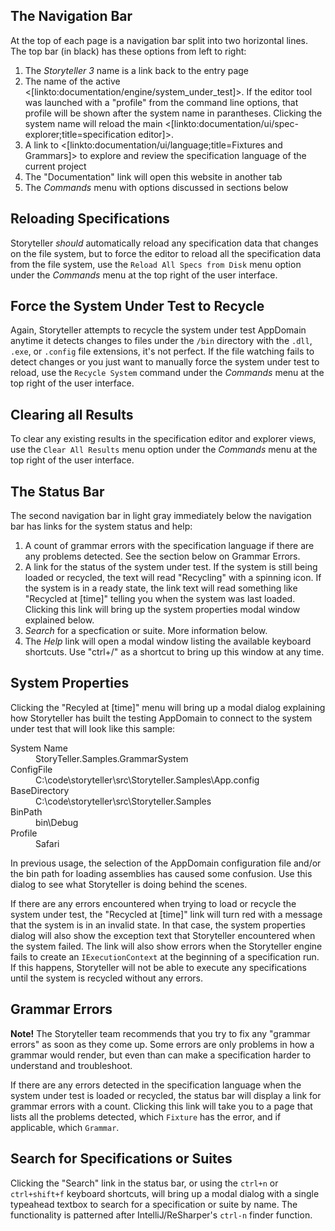 <!--Title:The Application Shell-->

## The Navigation Bar

At the top of each page is a navigation bar split into two horizontal lines. The top bar (in black) has these options from left to right:

1. The _Storyteller 3_ name is a link back to the entry page
1. The name of the active <[linkto:documentation/engine/system_under_test]>. If the editor tool was launched with a "profile" from the command line options, that profile will be shown after the system name in parantheses. Clicking the system name will reload the main <[linkto:documentation/ui/spec-explorer;title=specification editor]>.
1. A link to <[linkto:documentation/ui/language;title=Fixtures and Grammars]> to explore and review the specification language of the current project
1. The "Documentation" link will open this website in another tab
1. The _Commands_ menu with options discussed in sections below



## Reloading Specifications

Storyteller *should* automatically reload any specification data that changes on the file system, but to force the editor to reload all the specification data from the file system, use the `Reload All Specs from Disk` menu option under the _Commands_ menu at the top right of the user interface.

## Force the System Under Test to Recycle

Again, Storyteller attempts to recycle the system under test AppDomain anytime it detects changes to files under the `/bin` directory with the `.dll`, `.exe`, or `.config` file extensions, it's not perfect. If the file watching fails to detect changes or you just want to manually force the system under test to reload, use the `Recycle System` command under the _Commands_ menu at the top right of the user interface.

## Clearing all Results

To clear any existing results in the specification editor and explorer views, use the `Clear All Results` menu option under the _Commands_ menu at the top right of the user interface.


## The Status Bar

The second navigation bar in light gray immediately below the navigation bar has links for the system status and help:

1. A count of grammar errors with the specification language if there are any problems detected. See the section below on Grammar Errors.
1. A link for the status of the system under test. If the system is still being loaded or recycled, the text will read "Recycling" with a spinning icon. If the system is in a ready state, the link text will read something like "Recycled at [time]" telling you when the system was last loaded. Clicking this link will bring up the system properties modal window explained below.
1. _Search_ for a specfication or suite. More information below.
1. The _Help_ link will open a modal window listing the available keyboard shortcuts. Use "ctrl+/" as a shortcut to bring up this window at any time.



## System Properties

Clicking the "Recyled at [time]" menu will bring up a modal dialog explaining how Storyteller has built the testing AppDomain to connect to the system under test that will look like this sample:

<dl class="dl-horizontal" data-reactid=".3l.1.0.0.1:0.0"><dt data-reactid=".3l.1.0.0.1:0.0.0">System Name</dt><dd data-reactid=".3l.1.0.0.1:0.0.1">StoryTeller.Samples.GrammarSystem</dd><dt data-reactid=".3l.1.0.0.1:0.0.2:0">ConfigFile</dt><dd data-reactid=".3l.1.0.0.1:0.0.2:1">C:\code\storyteller\src\Storyteller.Samples\App.config</dd><dt data-reactid=".3l.1.0.0.1:0.0.2:2">BaseDirectory</dt><dd data-reactid=".3l.1.0.0.1:0.0.2:3">C:\code\storyteller\src\Storyteller.Samples</dd><dt data-reactid=".3l.1.0.0.1:0.0.2:4">BinPath</dt><dd data-reactid=".3l.1.0.0.1:0.0.2:5">bin\Debug</dd><dt data-reactid=".3l.1.0.0.1:0.0.2:6">Profile</dt><dd data-reactid=".3l.1.0.0.1:0.0.2:7">Safari</dd></dl>

In previous usage, the selection of the AppDomain configuration file and/or the bin path for loading assemblies has caused some confusion. Use this dialog to see what Storyteller is doing behind the scenes.

If there are any errors encountered when trying to load or recycle the system under test, the "Recycled at [time]" link will turn red with a message that the system is in an invalid state. In that case, the system properties dialog will also show the exception text that Storyteller encountered when the system failed. The link will also show errors when the Storyteller engine fails to create an `IExecutionContext` at the beginning of a specification run. If this happens, Storyteller will not be able to execute any specifications until the system is recycled without any errors.


## Grammar Errors

<div class="alert alert-info" role="alert"><strong>Note!</strong> The Storyteller team recommends that you try to fix any "grammar errors" as soon as they come up. Some errors are only problems in how a grammar would render, but even than can make a specification harder to understand and troubleshoot.
</div>

If there are any errors detected in the specification language when the system under test is loaded or recycled, the status bar will display a link for grammar errors with a count. Clicking this link will take you to a page that lists all the problems detected, which `Fixture` has the error, and if applicable, which `Grammar`. 



## Search for Specifications or Suites

Clicking the "Search" link in the status bar, or using the `ctrl+n` or `ctrl+shift+f` keyboard shortcuts, will bring up a modal dialog with a single typeahead textbox to search for a specification or suite by name. The functionality is patterned after IntelliJ/ReSharper's `ctrl-n` finder function.

